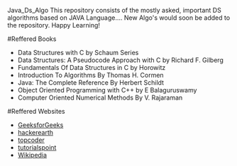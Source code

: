 Java_Ds_Algo
This repository consists of the mostly asked, important DS algorithms based on JAVA Language....
New Algo's would soon be added to the repository.
Happy Learning!

#Reffered Books
- Data Structures with C by Schaum Series
- Data Structures: A Pseudocode Approach with C by Richard F. Gilberg
- Fundamentals Of Data Structures in C by Horowitz
- Introduction To Algorithms By Thomas H. Cormen
- Java: The Complete Reference By Herbert Schildt
- Object Oriented Programming with C++ by E Balaguruswamy
- Computer Oriented Numerical Methods By V. Rajaraman 

#Reffered Websites
- [GeeksforGeeks](http://www.geeksforgeeks.org)
- [hackerearth](https://www.hackerearth.com/notes)
- [topcoder](https://www.topcoder.com/community/data-science/data-science-tutorials)
- [tutorialspoint](http://www.tutorialspoint.com)
- [Wikipedia](https://en.wikipedia.org)
